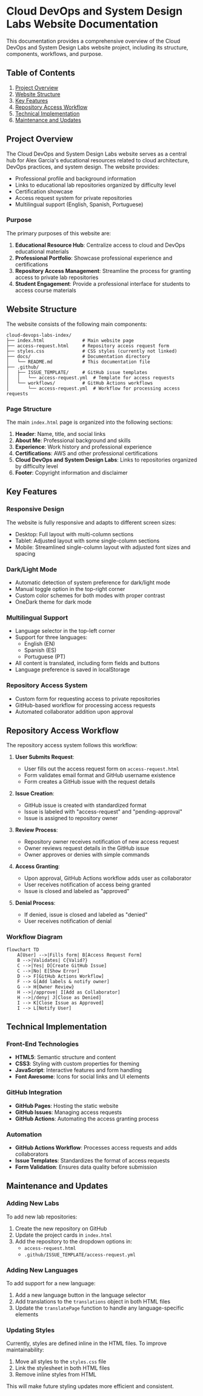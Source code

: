 # Cloud DevOps and System Design Labs Website Documentation

This documentation provides a comprehensive overview of the Cloud DevOps and System Design Labs website project, including its structure, components, workflows, and purpose.

## Table of Contents

1. [Project Overview](#project-overview)
2. [Website Structure](#website-structure)
3. [Key Features](#key-features)
4. [Repository Access Workflow](#repository-access-workflow)
5. [Technical Implementation](#technical-implementation)
6. [Maintenance and Updates](#maintenance-and-updates)

## Project Overview

The Cloud DevOps and System Design Labs website serves as a central hub for Alex Garcia's educational resources related to cloud architecture, DevOps practices, and system design. The website provides:

- Professional profile and background information
- Links to educational lab repositories organized by difficulty level
- Certification showcase
- Access request system for private repositories
- Multilingual support (English, Spanish, Portuguese)

### Purpose

The primary purposes of this website are:

1. **Educational Resource Hub**: Centralize access to cloud and DevOps educational materials
2. **Professional Portfolio**: Showcase professional experience and certifications
3. **Repository Access Management**: Streamline the process for granting access to private lab repositories
4. **Student Engagement**: Provide a professional interface for students to access course materials

## Website Structure

The website consists of the following main components:

```
cloud-devops-labs-index/
├── index.html              # Main website page
├── access-request.html     # Repository access request form
├── styles.css              # CSS styles (currently not linked)
├── docs/                   # Documentation directory
│   └── README.md           # This documentation file
├── .github/
│   ├── ISSUE_TEMPLATE/     # GitHub issue templates
│   │   └── access-request.yml  # Template for access requests
│   └── workflows/          # GitHub Actions workflows
│       └── access-request.yml  # Workflow for processing access requests
```

### Page Structure

The main `index.html` page is organized into the following sections:

1. **Header**: Name, title, and social links
2. **About Me**: Professional background and skills
3. **Experience**: Work history and professional experience
4. **Certifications**: AWS and other professional certifications
5. **Cloud DevOps and System Design Labs**: Links to repositories organized by difficulty level
6. **Footer**: Copyright information and disclaimer

## Key Features

### Responsive Design

The website is fully responsive and adapts to different screen sizes:
- Desktop: Full layout with multi-column sections
- Tablet: Adjusted layout with some single-column sections
- Mobile: Streamlined single-column layout with adjusted font sizes and spacing

### Dark/Light Mode

- Automatic detection of system preference for dark/light mode
- Manual toggle option in the top-right corner
- Custom color schemes for both modes with proper contrast
- OneDark theme for dark mode

### Multilingual Support

- Language selector in the top-left corner
- Support for three languages:
  - English (EN)
  - Spanish (ES)
  - Portuguese (PT)
- All content is translated, including form fields and buttons
- Language preference is saved in localStorage

### Repository Access System

- Custom form for requesting access to private repositories
- GitHub-based workflow for processing access requests
- Automated collaborator addition upon approval

## Repository Access Workflow

The repository access system follows this workflow:

1. **User Submits Request**:
   - User fills out the access request form on `access-request.html`
   - Form validates email format and GitHub username existence
   - Form creates a GitHub issue with the request details

2. **Issue Creation**:
   - GitHub issue is created with standardized format
   - Issue is labeled with "access-request" and "pending-approval"
   - Issue is assigned to repository owner

3. **Review Process**:
   - Repository owner receives notification of new access request
   - Owner reviews request details in the GitHub issue
   - Owner approves or denies with simple commands

4. **Access Granting**:
   - Upon approval, GitHub Actions workflow adds user as collaborator
   - User receives notification of access being granted
   - Issue is closed and labeled as "approved"

5. **Denial Process**:
   - If denied, issue is closed and labeled as "denied"
   - User receives notification of denial

### Workflow Diagram

```mermaid
flowchart TD
    A[User] -->|Fills form| B[Access Request Form]
    B -->|Validates| C{Valid?}
    C -->|Yes| D[Create GitHub Issue]
    C -->|No| E[Show Error]
    D --> F[GitHub Actions Workflow]
    F --> G[Add labels & notify owner]
    G --> H{Owner Review}
    H -->|/approve| I[Add as Collaborator]
    H -->|/deny| J[Close as Denied]
    I --> K[Close Issue as Approved]
    I --> L[Notify User]
```

## Technical Implementation

### Front-End Technologies

- **HTML5**: Semantic structure and content
- **CSS3**: Styling with custom properties for theming
- **JavaScript**: Interactive features and form handling
- **Font Awesome**: Icons for social links and UI elements

### GitHub Integration

- **GitHub Pages**: Hosting the static website
- **GitHub Issues**: Managing access requests
- **GitHub Actions**: Automating the access granting process

### Automation

- **GitHub Actions Workflow**: Processes access requests and adds collaborators
- **Issue Templates**: Standardizes the format of access requests
- **Form Validation**: Ensures data quality before submission

## Maintenance and Updates

### Adding New Labs

To add new lab repositories:

1. Create the new repository on GitHub
2. Update the project cards in `index.html`
3. Add the repository to the dropdown options in:
   - `access-request.html`
   - `.github/ISSUE_TEMPLATE/access-request.yml`

### Adding New Languages

To add support for a new language:

1. Add a new language button in the language selector
2. Add translations to the `translations` object in both HTML files
3. Update the `translatePage` function to handle any language-specific elements

### Updating Styles

Currently, styles are defined inline in the HTML files. To improve maintainability:

1. Move all styles to the `styles.css` file
2. Link the stylesheet in both HTML files
3. Remove inline styles from HTML

This will make future styling updates more efficient and consistent.
